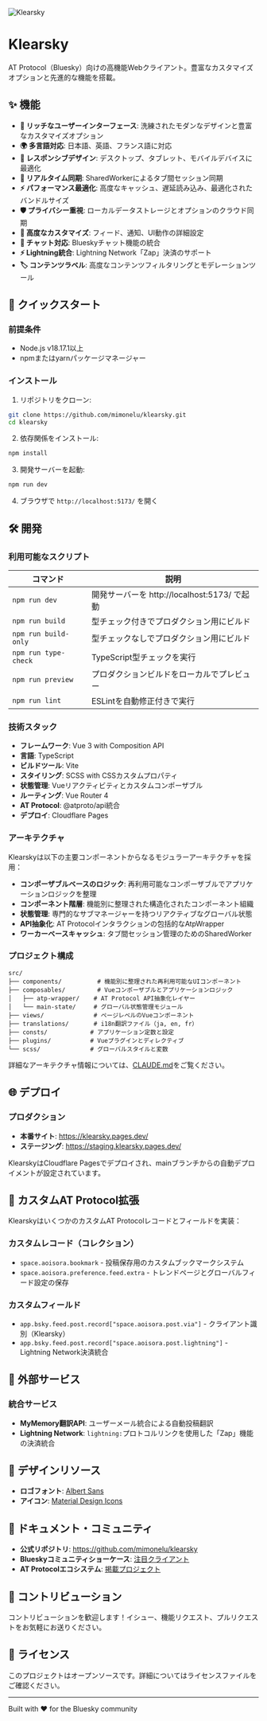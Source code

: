 ![Klearsky](./public/img/ogp.png "Klearsky")

# Klearsky

AT Protocol（Bluesky）向けの高機能Webクライアント。豊富なカスタマイズオプションと先進的な機能を搭載。

## ✨ 機能

- **🎨 リッチなユーザーインターフェース**: 洗練されたモダンなデザインと豊富なカスタマイズオプション
- **🌍 多言語対応**: 日本語、英語、フランス語に対応
- **📱 レスポンシブデザイン**: デスクトップ、タブレット、モバイルデバイスに最適化
- **🔄 リアルタイム同期**: SharedWorkerによるタブ間セッション同期
- **⚡ パフォーマンス最適化**: 高度なキャッシュ、遅延読み込み、最適化されたバンドルサイズ
- **🛡️ プライバシー重視**: ローカルデータストレージとオプションのクラウド同期
- **🔧 高度なカスタマイズ**: フィード、通知、UI動作の詳細設定
- **💬 チャット対応**: Blueskyチャット機能の統合
- **⚡ Lightning統合**: Lightning Network「Zap」決済のサポート
- **🏷️ コンテンツラベル**: 高度なコンテンツフィルタリングとモデレーションツール

## 🚀 クイックスタート

### 前提条件

- Node.js v18.17.1以上
- npmまたはyarnパッケージマネージャー

### インストール

1. リポジトリをクローン:
```bash
git clone https://github.com/mimonelu/klearsky.git
cd klearsky
```

2. 依存関係をインストール:
```bash
npm install
```

3. 開発サーバーを起動:
```bash
npm run dev
```

4. ブラウザで `http://localhost:5173/` を開く

## 🛠️ 開発

### 利用可能なスクリプト

| コマンド | 説明 |
|---------|------|
| `npm run dev` | 開発サーバーを http://localhost:5173/ で起動 |
| `npm run build` | 型チェック付きでプロダクション用にビルド |
| `npm run build-only` | 型チェックなしでプロダクション用にビルド |
| `npm run type-check` | TypeScript型チェックを実行 |
| `npm run preview` | プロダクションビルドをローカルでプレビュー |
| `npm run lint` | ESLintを自動修正付きで実行 |

### 技術スタック

- **フレームワーク**: Vue 3 with Composition API
- **言語**: TypeScript
- **ビルドツール**: Vite
- **スタイリング**: SCSS with CSSカスタムプロパティ
- **状態管理**: Vueリアクティビティとカスタムコンポーザブル
- **ルーティング**: Vue Router 4
- **AT Protocol**: @atproto/api統合
- **デプロイ**: Cloudflare Pages

### アーキテクチャ

Klearskyは以下の主要コンポーネントからなるモジュラーアーキテクチャを採用：

- **コンポーザブルベースのロジック**: 再利用可能なコンポーザブルでアプリケーションロジックを整理
- **コンポーネント階層**: 機能別に整理された構造化されたコンポーネント組織
- **状態管理**: 専門的なサブマネージャーを持つリアクティブなグローバル状態
- **API抽象化**: AT Protocolインタラクションの包括的なAtpWrapper
- **ワーカーベースキャッシュ**: タブ間セッション管理のためのSharedWorker

### プロジェクト構成

```
src/
├── components/          # 機能別に整理された再利用可能なUIコンポーネント
├── composables/         # Vueコンポーザブルとアプリケーションロジック
│   ├── atp-wrapper/    # AT Protocol API抽象化レイヤー
│   └── main-state/     # グローバル状態管理モジュール
├── views/              # ページレベルのVueコンポーネント
├── translations/       # i18n翻訳ファイル（ja, en, fr）
├── consts/            # アプリケーション定数と設定
├── plugins/           # Vueプラグインとディレクティブ
└── scss/              # グローバルスタイルと変数
```

詳細なアーキテクチャ情報については、[CLAUDE.md](./CLAUDE.md)をご覧ください。

## 🌐 デプロイ

### プロダクション
- **本番サイト**: https://klearsky.pages.dev/
- **ステージング**: https://staging.klearsky.pages.dev/

KlearskyはCloudflare Pagesでデプロイされ、mainブランチからの自動デプロイメントが設定されています。

## 🔧 カスタムAT Protocol拡張

KlearskyはいくつかのカスタムAT Protocolレコードとフィールドを実装：

### カスタムレコード（コレクション）
- `space.aoisora.bookmark` - 投稿保存用のカスタムブックマークシステム
- `space.aoisora.preference.feed.extra` - トレンドページとグローバルフィード設定の保存

### カスタムフィールド
- `app.bsky.feed.post.record["space.aoisora.post.via"]` - クライアント識別（Klearsky）
- `app.bsky.feed.post.record["space.aoisora.post.lightning"]` - Lightning Network決済統合

## 🔗 外部サービス

### 統合サービス
- **MyMemory翻訳API**: ユーザーメール統合による自動投稿翻訳
- **Lightning Network**: `lightning:`プロトコルリンクを使用した「Zap」機能の決済統合

## 🎨 デザインリソース

- **ロゴフォント**: [Albert Sans](https://fonts.google.com/specimen/Albert+Sans?preview.text=Klearsky&preview.size=64&preview.text_type=custom&category=Sans+Serif,Display)
- **アイコン**: [Material Design Icons](https://pictogrammers.com/library/mdi/)

## 📖 ドキュメント・コミュニティ

- **公式リポジトリ**: https://github.com/mimonelu/klearsky
- **Blueskyコミュニティショーケース**: [注目クライアント](https://docs.bsky.app/showcase?operator=AND&tags=favorite&tags=client&tags=opensource)
- **AT Protocolエコシステム**: [掲載プロジェクト](https://github.com/bluesky-social/atproto-ecosystem)

## 🤝 コントリビューション

コントリビューションを歓迎します！イシュー、機能リクエスト、プルリクエストをお気軽にお送りください。

## 📄 ライセンス

このプロジェクトはオープンソースです。詳細についてはライセンスファイルをご確認ください。

---

Built with ❤️ for the Bluesky community